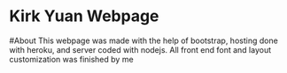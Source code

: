 # Kirk Yuan Webpage

#About
This webpage was made with the help of bootstrap, hosting done with heroku, and server coded with nodejs.
All front end font and layout customization was finished by me
